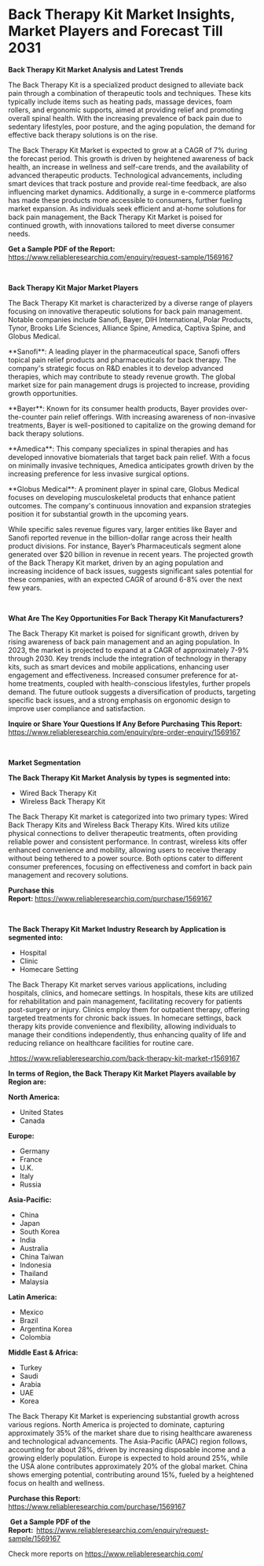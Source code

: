 <p><h1>Back Therapy Kit Market Insights, Market Players and Forecast Till 2031</h1></p><p><strong>Back Therapy Kit Market Analysis and Latest Trends</strong></p>
<p><p>The Back Therapy Kit is a specialized product designed to alleviate back pain through a combination of therapeutic tools and techniques. These kits typically include items such as heating pads, massage devices, foam rollers, and ergonomic supports, aimed at providing relief and promoting overall spinal health. With the increasing prevalence of back pain due to sedentary lifestyles, poor posture, and the aging population, the demand for effective back therapy solutions is on the rise.</p><p>The Back Therapy Kit Market is expected to grow at a CAGR of 7% during the forecast period. This growth is driven by heightened awareness of back health, an increase in wellness and self-care trends, and the availability of advanced therapeutic products. Technological advancements, including smart devices that track posture and provide real-time feedback, are also influencing market dynamics. Additionally, a surge in e-commerce platforms has made these products more accessible to consumers, further fueling market expansion. As individuals seek efficient and at-home solutions for back pain management, the Back Therapy Kit Market is poised for continued growth, with innovations tailored to meet diverse consumer needs.</p></p>
<p><strong>Get a Sample PDF of the Report:&nbsp;</strong> <a href="https://www.reliableresearchiq.com/enquiry/request-sample/1569167?utm_campaign=120&utm_medium=2&utm_source=Github&utm_content=ia&utm_term=28122024&utm_id=back-therapy-kit">https://www.reliableresearchiq.com/enquiry/request-sample/1569167</a></p>
<p>&nbsp;</p>
<p><strong>Back Therapy Kit Major Market Players</strong></p>
<p><p>The Back Therapy Kit market is characterized by a diverse range of players focusing on innovative therapeutic solutions for back pain management. Notable companies include Sanofi, Bayer, DIH International, Polar Products, Tynor, Brooks Life Sciences, Alliance Spine, Amedica, Captiva Spine, and Globus Medical.</p><p>**Sanofi**: A leading player in the pharmaceutical space, Sanofi offers topical pain relief products and pharmaceuticals for back therapy. The company's strategic focus on R&D enables it to develop advanced therapies, which may contribute to steady revenue growth. The global market size for pain management drugs is projected to increase, providing growth opportunities.</p><p>**Bayer**: Known for its consumer health products, Bayer provides over-the-counter pain relief offerings. With increasing awareness of non-invasive treatments, Bayer is well-positioned to capitalize on the growing demand for back therapy solutions.</p><p>**Amedica**: This company specializes in spinal therapies and has developed innovative biomaterials that target back pain relief. With a focus on minimally invasive techniques, Amedica anticipates growth driven by the increasing preference for less invasive surgical options.</p><p>**Globus Medical**: A prominent player in spinal care, Globus Medical focuses on developing musculoskeletal products that enhance patient outcomes. The company's continuous innovation and expansion strategies position it for substantial growth in the upcoming years.</p><p>While specific sales revenue figures vary, larger entities like Bayer and Sanofi reported revenue in the billion-dollar range across their health product divisions. For instance, Bayer’s Pharmaceuticals segment alone generated over $20 billion in revenue in recent years. The projected growth of the Back Therapy Kit market, driven by an aging population and increasing incidence of back issues, suggests significant sales potential for these companies, with an expected CAGR of around 6-8% over the next few years.</p></p>
<p>&nbsp;</p>
<p><strong>What Are The Key Opportunities For Back Therapy Kit Manufacturers?</strong></p>
<p><p>The Back Therapy Kit market is poised for significant growth, driven by rising awareness of back pain management and an aging population. In 2023, the market is projected to expand at a CAGR of approximately 7-9% through 2030. Key trends include the integration of technology in therapy kits, such as smart devices and mobile applications, enhancing user engagement and effectiveness. Increased consumer preference for at-home treatments, coupled with health-conscious lifestyles, further propels demand. The future outlook suggests a diversification of products, targeting specific back issues, and a strong emphasis on ergonomic design to improve user compliance and satisfaction.</p></p>
<p><strong>Inquire or Share Your Questions If Any Before Purchasing This Report:</strong> <a href="https://www.reliableresearchiq.com/enquiry/pre-order-enquiry/1569167?utm_campaign=120&utm_medium=2&utm_source=Github&utm_content=ia&utm_term=28122024&utm_id=back-therapy-kit">https://www.reliableresearchiq.com/enquiry/pre-order-enquiry/1569167</a></p>
<p>&nbsp;</p>
<p><strong>Market Segmentation</strong></p>
<p><strong>The Back Therapy Kit Market Analysis by types is segmented into:</strong></p>
<p><ul><li>Wired Back Therapy Kit</li><li>Wireless Back Therapy Kit</li></ul></p>
<p><p>The Back Therapy Kit market is categorized into two primary types: Wired Back Therapy Kits and Wireless Back Therapy Kits. Wired kits utilize physical connections to deliver therapeutic treatments, often providing reliable power and consistent performance. In contrast, wireless kits offer enhanced convenience and mobility, allowing users to receive therapy without being tethered to a power source. Both options cater to different consumer preferences, focusing on effectiveness and comfort in back pain management and recovery solutions.</p></p>
<p><strong>Purchase this Report:&nbsp;</strong><a href="https://www.reliableresearchiq.com/purchase/1569167?utm_campaign=120&utm_medium=2&utm_source=Github&utm_content=ia&utm_term=28122024&utm_id=back-therapy-kit">https://www.reliableresearchiq.com/purchase/1569167</a></p>
<p>&nbsp;</p>
<p><strong>The Back Therapy Kit Market Industry Research by Application is segmented into:</strong></p>
<p><ul><li>Hospital</li><li>Clinic</li><li>Homecare Setting</li></ul></p>
<p><p>The Back Therapy Kit market serves various applications, including hospitals, clinics, and homecare settings. In hospitals, these kits are utilized for rehabilitation and pain management, facilitating recovery for patients post-surgery or injury. Clinics employ them for outpatient therapy, offering targeted treatments for chronic back issues. In homecare settings, back therapy kits provide convenience and flexibility, allowing individuals to manage their conditions independently, thus enhancing quality of life and reducing reliance on healthcare facilities for routine care.</p></p>
<p><a href="https://www.reliableresearchiq.com/back-therapy-kit-market-r1569167?utm_campaign=120&utm_medium=2&utm_source=Github&utm_content=ia&utm_term=28122024&utm_id=back-therapy-kit">&nbsp;https://www.reliableresearchiq.com/back-therapy-kit-market-r1569167</a></p>
<p><strong>In terms of Region, the Back Therapy Kit Market Players available by Region are:</strong></p>
<p>
    <p> <strong> North America: </strong>
        <ul>
            <li>United States</li>
            <li>Canada</li>
        </ul>
        </p> 
    <p> <strong> Europe: </strong>
        <ul>
            <li>Germany</li>
            <li>France</li>
            <li>U.K.</li>
            <li>Italy</li>
            <li>Russia</li>
        </ul>
        </p> 
    <p> <strong> Asia-Pacific: </strong>
        <ul>
            <li>China</li>
            <li>Japan</li>
            <li>South Korea</li>
            <li>India</li>
            <li>Australia</li>
            <li>China Taiwan</li>
            <li>Indonesia</li>
            <li>Thailand</li>
            <li>Malaysia</li>
        </ul>
        </p> 
    <p> <strong> Latin America: </strong>
        <ul>
            <li>Mexico</li>
            <li>Brazil</li>
            <li>Argentina Korea</li>
            <li>Colombia</li>
        </ul>
        </p> 
    <p> <strong> Middle East & Africa: </strong>
        <ul>
            <li>Turkey</li>
            <li>Saudi</li>
            <li>Arabia</li>
            <li>UAE</li>
            <li>Korea</li>
        </ul>
    </p>
    </p>
<p><p>The Back Therapy Kit Market is experiencing substantial growth across various regions. North America is projected to dominate, capturing approximately 35% of the market share due to rising healthcare awareness and technological advancements. The Asia-Pacific (APAC) region follows, accounting for about 28%, driven by increasing disposable income and a growing elderly population. Europe is expected to hold around 25%, while the USA alone contributes approximately 20% of the global market. China shows emerging potential, contributing around 15%, fueled by a heightened focus on health and wellness.</p></p>
<p><strong>Purchase this Report: </strong><a href="https://www.reliableresearchiq.com/purchase/1569167?utm_campaign=120&utm_medium=2&utm_source=Github&utm_content=ia&utm_term=28122024&utm_id=back-therapy-kit">https://www.reliableresearchiq.com/purchase/1569167</a></p>
<p>&nbsp;<strong>Get a Sample PDF of the Report:&nbsp;&nbsp;</strong><a href="https://www.reliableresearchiq.com/enquiry/request-sample/1569167?utm_campaign=120&utm_medium=2&utm_source=Github&utm_content=ia&utm_term=28122024&utm_id=back-therapy-kit">https://www.reliableresearchiq.com/enquiry/request-sample/1569167</a></p>
<p><strong></strong></p>
<p>Check more reports on <a href="https://www.reliableresearchiq.com/?utm_campaign=120&utm_medium=2&utm_source=Github&utm_content=ia&utm_term=28122024&utm_id=back-therapy-kit">https://www.reliableresearchiq.com/</a></p>